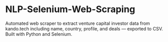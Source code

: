 # NLP-Selenium-Web-Scraping
Automated web scraper to extract venture capital investor data from kando.tech including name, country, profile, and deals — exported to CSV. Built with Python and Selenium.
